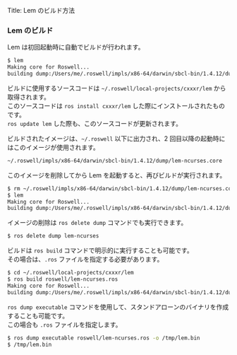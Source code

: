 Title: Lem のビルド方法

### Lem のビルド

Lem は初回起動時に自動でビルドが行われます。

````sh
$ lem
Making core for Roswell...
building dump:/Users/me/.roswell/impls/x86-64/darwin/sbcl-bin/1.4.12/dump/lem-ncurses.core
````

ビルドに使用するソースコードは `~/.roswell/local-projects/cxxxr/lem` から取得されます。  
このソースコードは `ros install cxxxr/lem` した際にインストールされたものです。  
`ros update lem` した際も、このソースコードが更新されます。

ビルドされたイメージは、`~/.roswell` 以下に出力され、2 回目以降の起動時にはこのイメージが使用されます。

````sh
~/.roswell/impls/x86-64/darwin/sbcl-bin/1.4.12/dump/lem-ncurses.core 
````

このイメージを削除してから Lem を起動すると、再びビルドが実行されます。

````sh
$ rm ~/.roswell/impls/x86-64/darwin/sbcl-bin/1.4.12/dump/lem-ncurses.core
$ lem
Making core for Roswell...
building dump:/Users/me/.roswell/impls/x86-64/darwin/sbcl-bin/1.4.12/dump/lem-ncurses.core
````

イメージの削除は `ros delete dump` コマンドでも実行できます。

````sh
$ ros delete dump lem-ncurses
````

ビルドは `ros build` コマンドで明示的に実行することも可能です。  
その場合は、`.ros` ファイルを指定する必要があります。

````sh
$ cd ~/.roswell/local-projects/cxxxr/lem
$ ros build roswell/lem-ncurses.ros
Making core for Roswell...
building dump:/Users/me/.roswell/impls/x86-64/darwin/sbcl-bin/1.4.12/dump/lem-ncurses.core
````

`ros dump executable` コマンドを使用して、スタンドアローンのバイナリを作成することも可能です。  
この場合も `.ros` ファイルを指定します。

````sh
$ ros dump executable roswell/lem-ncurses.ros -o /tmp/lem.bin
$ /tmp/lem.bin
````